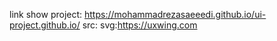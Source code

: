 link show project: https://mohammadrezasaeeedi.github.io/ui-project.github.io/
src:
svg:https://uxwing.com
